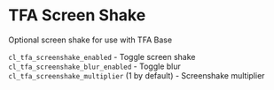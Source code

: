 # TFA Screen Shake
Optional screen shake for use with TFA Base
 
`cl_tfa_screenshake_enabled` - Toggle screen shake  
`cl_tfa_screenshake_blur_enabled` - Toggle blur  
`cl_tfa_screenshake_multiplier` (1 by default) - Screenshake multiplier
